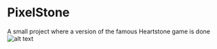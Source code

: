 # PixelStone
A small project where a version of the famous Heartstone game is done
![alt text](https://raw.githubusercontent.com/MaxFre/PixelStone/tree/master/PixelStone/images/gitHubPreview.gif)
